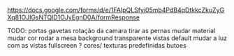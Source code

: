 https://docs.google.com/forms/d/e/1FAIpQLSfyi05mb4PdB4qDtkkcZkuZyGXq81OJlGsNTQlD1OJyEgnD0A/formResponse


TODO:
portas
gavetas
rotação da camara
tirar as pernas
mudar material
mudar cor
rodar a mesa
background transparente
vistas default
mudar a luz com as vistas
fullscreen ?
cores/ texturas predefinidas butoes
